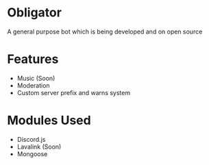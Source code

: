 # Obligator

A general purpose bot which is being developed and on open source

# Features
* Music (Soon)
* Moderation 
* Custom server prefix and warns system

# Modules Used
* Discord.js
* Lavalink (Soon)
* Mongoose